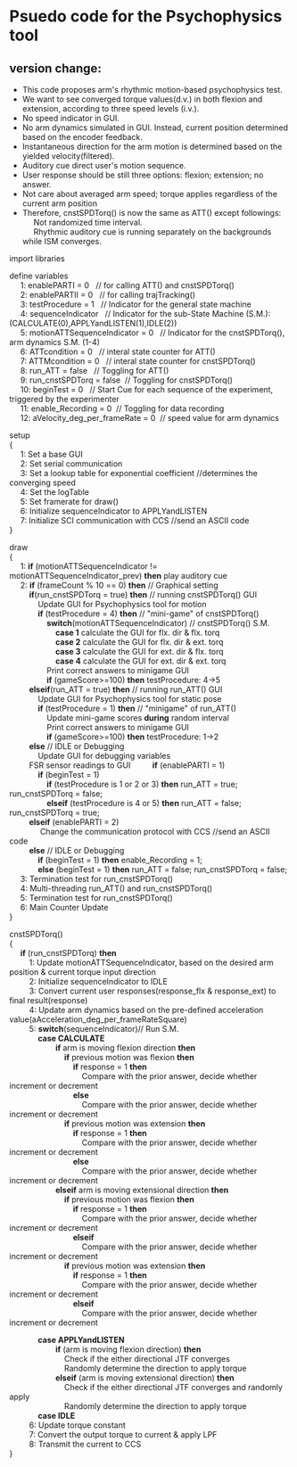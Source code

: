 # Psuedo code for the Psychophysics tool  

## version change:  
 - This code proposes arm's rhythmic motion-based psychophysics test.  
 - We want to see converged torque values(d.v.) in both flexion and extension, according to three speed levels (i.v.).  
 - No speed indicator in GUI.  
 - No arm dynamics simulated in GUI. Instead, current position determined based on the encoder feedback.  
 - Instantaneous direction for the arm motion is determined based on the yielded velocity(filtered).  
 - Auditory cue direct user's motion sequence.  
 - User response should be still three options: flexion; extension; no answer.
 - Not care about averaged arm speed; torque applies regardless of the current arm position  
 - Therefore, cnstSPDTorq() is now the same as ATT() except followings:  
&nbsp;&nbsp;&nbsp;&nbsp; Not randomized time interval.  
&nbsp;&nbsp;&nbsp;&nbsp; Rhythmic auditory cue is running separately on the backgrounds while ISM converges.   

import libraries  

define variables  
&nbsp;&nbsp;&nbsp;&nbsp; 1: enablePARTI = 0	&nbsp;&nbsp;// for calling ATT() and cnstSPDTorq()  
&nbsp;&nbsp;&nbsp;&nbsp; 2: enablePARTII = 0	&nbsp;&nbsp;// for calling trajTracking()   
&nbsp;&nbsp;&nbsp;&nbsp; 3: testProcedure = 1	&nbsp;&nbsp;// Indicator for the general state machine  
&nbsp;&nbsp;&nbsp;&nbsp; 4: sequenceIndicator	&nbsp;&nbsp;// Indicator for the sub-State Machine (S.M.): (CALCULATE(0),APPLYandLISTEN(1),IDLE(2))  
&nbsp;&nbsp;&nbsp;&nbsp; 5: motionATTSequenceIndicator = 0 &nbsp;&nbsp;// Indicator for the cnstSPDTorq(), arm dynamics S.M. (1-4)  
&nbsp;&nbsp;&nbsp;&nbsp; 6: ATTcondition = 0	&nbsp;&nbsp;// interal state counter for ATT()  
&nbsp;&nbsp;&nbsp;&nbsp; 7: ATTMcondition = 0	&nbsp;&nbsp;// interal state counter for cnstSPDTorq()  
&nbsp;&nbsp;&nbsp;&nbsp; 8: run_ATT = false	&nbsp;&nbsp;// Toggling for ATT()  
&nbsp;&nbsp;&nbsp;&nbsp; 9: run_cnstSPDTorq  = false&nbsp;&nbsp;// Toggling for cnstSPDTorq()  
&nbsp;&nbsp;&nbsp;&nbsp; 10: beginTest = 0 	&nbsp;&nbsp;// Start Cue for each sequence of the experiment, triggered by the experimenter  
&nbsp;&nbsp;&nbsp;&nbsp; 11: enable_Recording = 0&nbsp;&nbsp;// Toggling for data recording  
&nbsp;&nbsp;&nbsp;&nbsp; 12: aVelocity_deg_per_frameRate = 0&nbsp;&nbsp;// speed value for arm dynamics  

setup  
{  
&nbsp;&nbsp;&nbsp;&nbsp; 1: Set a base GUI  
&nbsp;&nbsp;&nbsp;&nbsp; 2: Set serial communication  
&nbsp;&nbsp;&nbsp;&nbsp; 3: Set a lookup table for exponential coefficient //determines the converging speed  
&nbsp;&nbsp;&nbsp;&nbsp; 4: Set the logTable  
&nbsp;&nbsp;&nbsp;&nbsp; 5: Set framerate for draw()  
&nbsp;&nbsp;&nbsp;&nbsp; 6: Initialize sequenceIndicator to APPLYandLISTEN  
&nbsp;&nbsp;&nbsp;&nbsp; 7: Initialize SCI communication with CCS //send an ASCII code  
}  

draw  
{  
&nbsp;&nbsp;&nbsp;&nbsp; 1: **if** (motionATTSequenceIndicator != motionATTSequenceIndicator_prev) **then** play auditory cue  
&nbsp;&nbsp;&nbsp;&nbsp; 2: **if** (frameCount % 10 == 0) **then** // Graphical setting   
&nbsp;&nbsp;&nbsp;&nbsp;&nbsp;&nbsp;&nbsp;&nbsp; **if**(run_cnstSPDTorq = true) **then** // running cnstSPDTorq() GUI  
&nbsp;&nbsp;&nbsp;&nbsp;&nbsp;&nbsp;&nbsp;&nbsp;&nbsp;&nbsp;&nbsp;&nbsp; Update GUI for Psychophysics tool for motion  
&nbsp;&nbsp;&nbsp;&nbsp;&nbsp;&nbsp;&nbsp;&nbsp;&nbsp;&nbsp;&nbsp;&nbsp; **if** (testProcedure = 4) **then** // "mini-game" of cnstSPDTorq()  
&nbsp;&nbsp;&nbsp;&nbsp;&nbsp;&nbsp;&nbsp;&nbsp;&nbsp;&nbsp;&nbsp;&nbsp;&nbsp;&nbsp;&nbsp;&nbsp; **switch**(motionATTSequenceIndicator) // cnstSPDTorq() S.M.  
&nbsp;&nbsp;&nbsp;&nbsp;&nbsp;&nbsp;&nbsp;&nbsp;&nbsp;&nbsp;&nbsp;&nbsp;&nbsp;&nbsp;&nbsp;&nbsp;&nbsp;&nbsp;&nbsp;&nbsp; **case 1** calculate the GUI for flx. dir & flx. torq  
&nbsp;&nbsp;&nbsp;&nbsp;&nbsp;&nbsp;&nbsp;&nbsp;&nbsp;&nbsp;&nbsp;&nbsp;&nbsp;&nbsp;&nbsp;&nbsp;&nbsp;&nbsp;&nbsp;&nbsp; **case 2** calculate the GUI for flx. dir & ext. torq  
&nbsp;&nbsp;&nbsp;&nbsp;&nbsp;&nbsp;&nbsp;&nbsp;&nbsp;&nbsp;&nbsp;&nbsp;&nbsp;&nbsp;&nbsp;&nbsp;&nbsp;&nbsp;&nbsp;&nbsp; **case 3** calculate the GUI for ext. dir & flx. torq  
&nbsp;&nbsp;&nbsp;&nbsp;&nbsp;&nbsp;&nbsp;&nbsp;&nbsp;&nbsp;&nbsp;&nbsp;&nbsp;&nbsp;&nbsp;&nbsp;&nbsp;&nbsp;&nbsp;&nbsp; **case 4** calculate the GUI for ext. dir & ext. torq  
&nbsp;&nbsp;&nbsp;&nbsp;&nbsp;&nbsp;&nbsp;&nbsp;&nbsp;&nbsp;&nbsp;&nbsp;&nbsp;&nbsp;&nbsp;&nbsp; Print correct answers to minigame GUI  
&nbsp;&nbsp;&nbsp;&nbsp;&nbsp;&nbsp;&nbsp;&nbsp;&nbsp;&nbsp;&nbsp;&nbsp;&nbsp;&nbsp;&nbsp;&nbsp; **if** (gameScore>=100) **then** testProcedure: 4->5   
&nbsp;&nbsp;&nbsp;&nbsp;&nbsp;&nbsp;&nbsp;&nbsp; **elseif**(run_ATT = true) **then** // running run_ATT() GUI  
&nbsp;&nbsp;&nbsp;&nbsp;&nbsp;&nbsp;&nbsp;&nbsp;&nbsp;&nbsp;&nbsp;&nbsp; Update GUI for Psychophysics tool for static pose  
&nbsp;&nbsp;&nbsp;&nbsp;&nbsp;&nbsp;&nbsp;&nbsp;&nbsp;&nbsp;&nbsp;&nbsp; **if** (testProcedure = 1) **then** // "minigame" of run_ATT()  
&nbsp;&nbsp;&nbsp;&nbsp;&nbsp;&nbsp;&nbsp;&nbsp;&nbsp;&nbsp;&nbsp;&nbsp;&nbsp;&nbsp;&nbsp;&nbsp; Update mini-game scores **during** random interval  
&nbsp;&nbsp;&nbsp;&nbsp;&nbsp;&nbsp;&nbsp;&nbsp;&nbsp;&nbsp;&nbsp;&nbsp;&nbsp;&nbsp;&nbsp;&nbsp; Print correct answers to minigame GUI  
&nbsp;&nbsp;&nbsp;&nbsp;&nbsp;&nbsp;&nbsp;&nbsp;&nbsp;&nbsp;&nbsp;&nbsp;&nbsp;&nbsp;&nbsp;&nbsp; **if** (gameScore>=100) **then** testProcedure: 1->2   
&nbsp;&nbsp;&nbsp;&nbsp;&nbsp;&nbsp;&nbsp;&nbsp; **else** // IDLE or Debugging  
&nbsp;&nbsp;&nbsp;&nbsp;&nbsp;&nbsp;&nbsp;&nbsp;&nbsp;&nbsp;&nbsp;&nbsp; Update GUI for debugging variables  
&nbsp;&nbsp;&nbsp;&nbsp;&nbsp;&nbsp;&nbsp;&nbsp; FSR sensor readings to GUI
&nbsp;&nbsp;&nbsp;&nbsp;&nbsp;&nbsp;&nbsp;&nbsp; **if** (enablePARTI = 1)  
&nbsp;&nbsp;&nbsp;&nbsp;&nbsp;&nbsp;&nbsp;&nbsp;&nbsp;&nbsp;&nbsp;&nbsp; **if** (beginTest = 1)  
&nbsp;&nbsp;&nbsp;&nbsp;&nbsp;&nbsp;&nbsp;&nbsp;&nbsp;&nbsp;&nbsp;&nbsp;&nbsp;&nbsp;&nbsp;&nbsp; **if** (testProcedure is 1 or 2 or 3) **then** run_ATT = true;  run_cnstSPDTorq = false;  
&nbsp;&nbsp;&nbsp;&nbsp;&nbsp;&nbsp;&nbsp;&nbsp;&nbsp;&nbsp;&nbsp;&nbsp;&nbsp;&nbsp;&nbsp;&nbsp; **elseif** (testProcedure is 4 or 5) **then** run_ATT = false;   run_cnstSPDTorq = true;     
&nbsp;&nbsp;&nbsp;&nbsp;&nbsp;&nbsp;&nbsp;&nbsp; **elseif** (enablePARTI = 2)  
&nbsp;&nbsp;&nbsp;&nbsp;&nbsp;&nbsp;&nbsp;&nbsp;&nbsp;&nbsp;&nbsp;&nbsp;&nbsp; Change the communication protocol with CCS //send an ASCII code  
&nbsp;&nbsp;&nbsp;&nbsp;&nbsp;&nbsp;&nbsp;&nbsp; **else**  // IDLE or Debugging  
&nbsp;&nbsp;&nbsp;&nbsp;&nbsp;&nbsp;&nbsp;&nbsp;&nbsp;&nbsp;&nbsp;&nbsp; **if** (beginTest = 1) **then** enable_Recording = 1;  
&nbsp;&nbsp;&nbsp;&nbsp;&nbsp;&nbsp;&nbsp;&nbsp;&nbsp;&nbsp;&nbsp;&nbsp; **else** (beginTest = 1) **then** run_ATT = false; run_cnstSPDTorq = false;  
&nbsp;&nbsp;&nbsp;&nbsp; 3: Termination test for run_cnstSPDTorq()  
&nbsp;&nbsp;&nbsp;&nbsp; 4: Multi-threading run_ATT() and run_cnstSPDTorq()  
&nbsp;&nbsp;&nbsp;&nbsp; 5: Termination test for run_cnstSPDTorq()  
&nbsp;&nbsp;&nbsp;&nbsp; 6: Main Counter Update  
}  

cnstSPDTorq()  
{  
&nbsp;&nbsp;&nbsp;&nbsp; **if** (run_cnstSPDTorq) **then**  
&nbsp;&nbsp;&nbsp;&nbsp;&nbsp;&nbsp;&nbsp;&nbsp; 1: Update motionATTSequenceIndicator, based on the desired arm position & current torque input direction  
&nbsp;&nbsp;&nbsp;&nbsp;&nbsp;&nbsp;&nbsp;&nbsp; 2: Initialize sequenceIndicator to IDLE  
&nbsp;&nbsp;&nbsp;&nbsp;&nbsp;&nbsp;&nbsp;&nbsp; 3: Convert current user responses(response_flx & response_ext) to final result(response)  
&nbsp;&nbsp;&nbsp;&nbsp;&nbsp;&nbsp;&nbsp;&nbsp; 4: Update arm dynamics based on the pre-defined acceleration value(aAcceleration_deg_per_frameRateSquare)  
&nbsp;&nbsp;&nbsp;&nbsp;&nbsp;&nbsp;&nbsp;&nbsp; 5: **switch**(sequenceIndicator)// Run S.M.  
&nbsp;&nbsp;&nbsp;&nbsp;&nbsp;&nbsp;&nbsp;&nbsp;&nbsp;&nbsp;&nbsp;&nbsp; **case CALCULATE**  
&nbsp;&nbsp;&nbsp;&nbsp;&nbsp;&nbsp;&nbsp;&nbsp;&nbsp;&nbsp;&nbsp;&nbsp;&nbsp;&nbsp;&nbsp;&nbsp;&nbsp;&nbsp;&nbsp;&nbsp; **if** arm is moving flexion direction **then**  
&nbsp;&nbsp;&nbsp;&nbsp;&nbsp;&nbsp;&nbsp;&nbsp;&nbsp;&nbsp;&nbsp;&nbsp;&nbsp;&nbsp;&nbsp;&nbsp;&nbsp;&nbsp;&nbsp;&nbsp;&nbsp;&nbsp;&nbsp;&nbsp; **if** previous motion was flexion **then**  
&nbsp;&nbsp;&nbsp;&nbsp;&nbsp;&nbsp;&nbsp;&nbsp;&nbsp;&nbsp;&nbsp;&nbsp;&nbsp;&nbsp;&nbsp;&nbsp;&nbsp;&nbsp;&nbsp;&nbsp;&nbsp;&nbsp;&nbsp;&nbsp;&nbsp;&nbsp;&nbsp;&nbsp; **if** response = 1 **then**  
&nbsp;&nbsp;&nbsp;&nbsp;&nbsp;&nbsp;&nbsp;&nbsp;&nbsp;&nbsp;&nbsp;&nbsp;&nbsp;&nbsp;&nbsp;&nbsp;&nbsp;&nbsp;&nbsp;&nbsp;&nbsp;&nbsp;&nbsp;&nbsp;&nbsp;&nbsp;&nbsp;&nbsp;&nbsp;&nbsp;&nbsp;&nbsp; Compare with the prior answer, decide whether increment or decrement  
&nbsp;&nbsp;&nbsp;&nbsp;&nbsp;&nbsp;&nbsp;&nbsp;&nbsp;&nbsp;&nbsp;&nbsp;&nbsp;&nbsp;&nbsp;&nbsp;&nbsp;&nbsp;&nbsp;&nbsp;&nbsp;&nbsp;&nbsp;&nbsp;&nbsp;&nbsp;&nbsp;&nbsp; **else**  
&nbsp;&nbsp;&nbsp;&nbsp;&nbsp;&nbsp;&nbsp;&nbsp;&nbsp;&nbsp;&nbsp;&nbsp;&nbsp;&nbsp;&nbsp;&nbsp;&nbsp;&nbsp;&nbsp;&nbsp;&nbsp;&nbsp;&nbsp;&nbsp;&nbsp;&nbsp;&nbsp;&nbsp;&nbsp;&nbsp;&nbsp;&nbsp; Compare with the prior answer, decide whether increment or decrement  
&nbsp;&nbsp;&nbsp;&nbsp;&nbsp;&nbsp;&nbsp;&nbsp;&nbsp;&nbsp;&nbsp;&nbsp;&nbsp;&nbsp;&nbsp;&nbsp;&nbsp;&nbsp;&nbsp;&nbsp;&nbsp;&nbsp;&nbsp;&nbsp; **if** previous motion was extension **then**  
&nbsp;&nbsp;&nbsp;&nbsp;&nbsp;&nbsp;&nbsp;&nbsp;&nbsp;&nbsp;&nbsp;&nbsp;&nbsp;&nbsp;&nbsp;&nbsp;&nbsp;&nbsp;&nbsp;&nbsp;&nbsp;&nbsp;&nbsp;&nbsp;&nbsp;&nbsp;&nbsp;&nbsp; **if** response = 1 **then**  
&nbsp;&nbsp;&nbsp;&nbsp;&nbsp;&nbsp;&nbsp;&nbsp;&nbsp;&nbsp;&nbsp;&nbsp;&nbsp;&nbsp;&nbsp;&nbsp;&nbsp;&nbsp;&nbsp;&nbsp;&nbsp;&nbsp;&nbsp;&nbsp;&nbsp;&nbsp;&nbsp;&nbsp;&nbsp;&nbsp;&nbsp;&nbsp; Compare with the prior answer, decide whether increment or decrement  
&nbsp;&nbsp;&nbsp;&nbsp;&nbsp;&nbsp;&nbsp;&nbsp;&nbsp;&nbsp;&nbsp;&nbsp;&nbsp;&nbsp;&nbsp;&nbsp;&nbsp;&nbsp;&nbsp;&nbsp;&nbsp;&nbsp;&nbsp;&nbsp;&nbsp;&nbsp;&nbsp;&nbsp; **else**  
&nbsp;&nbsp;&nbsp;&nbsp;&nbsp;&nbsp;&nbsp;&nbsp;&nbsp;&nbsp;&nbsp;&nbsp;&nbsp;&nbsp;&nbsp;&nbsp;&nbsp;&nbsp;&nbsp;&nbsp;&nbsp;&nbsp;&nbsp;&nbsp;&nbsp;&nbsp;&nbsp;&nbsp;&nbsp;&nbsp;&nbsp;&nbsp; Compare with the prior answer, decide whether increment or decrement  
&nbsp;&nbsp;&nbsp;&nbsp;&nbsp;&nbsp;&nbsp;&nbsp;&nbsp;&nbsp;&nbsp;&nbsp;&nbsp;&nbsp;&nbsp;&nbsp;&nbsp;&nbsp;&nbsp;&nbsp; **elseif** arm is moving extensional direction **then**  
&nbsp;&nbsp;&nbsp;&nbsp;&nbsp;&nbsp;&nbsp;&nbsp;&nbsp;&nbsp;&nbsp;&nbsp;&nbsp;&nbsp;&nbsp;&nbsp;&nbsp;&nbsp;&nbsp;&nbsp;&nbsp;&nbsp;&nbsp;&nbsp; **if** previous motion was flexion **then**    
&nbsp;&nbsp;&nbsp;&nbsp;&nbsp;&nbsp;&nbsp;&nbsp;&nbsp;&nbsp;&nbsp;&nbsp;&nbsp;&nbsp;&nbsp;&nbsp;&nbsp;&nbsp;&nbsp;&nbsp;&nbsp;&nbsp;&nbsp;&nbsp;&nbsp;&nbsp;&nbsp;&nbsp; **if** response = 1 **then**    
&nbsp;&nbsp;&nbsp;&nbsp;&nbsp;&nbsp;&nbsp;&nbsp;&nbsp;&nbsp;&nbsp;&nbsp;&nbsp;&nbsp;&nbsp;&nbsp;&nbsp;&nbsp;&nbsp;&nbsp;&nbsp;&nbsp;&nbsp;&nbsp;&nbsp;&nbsp;&nbsp;&nbsp;&nbsp;&nbsp;&nbsp;&nbsp; Compare with the prior answer, decide whether increment or decrement  
&nbsp;&nbsp;&nbsp;&nbsp;&nbsp;&nbsp;&nbsp;&nbsp;&nbsp;&nbsp;&nbsp;&nbsp;&nbsp;&nbsp;&nbsp;&nbsp;&nbsp;&nbsp;&nbsp;&nbsp;&nbsp;&nbsp;&nbsp;&nbsp;&nbsp;&nbsp;&nbsp;&nbsp; **elseif**  
&nbsp;&nbsp;&nbsp;&nbsp;&nbsp;&nbsp;&nbsp;&nbsp;&nbsp;&nbsp;&nbsp;&nbsp;&nbsp;&nbsp;&nbsp;&nbsp;&nbsp;&nbsp;&nbsp;&nbsp;&nbsp;&nbsp;&nbsp;&nbsp;&nbsp;&nbsp;&nbsp;&nbsp;&nbsp;&nbsp;&nbsp;&nbsp; Compare with the prior answer, decide whether increment or decrement  
&nbsp;&nbsp;&nbsp;&nbsp;&nbsp;&nbsp;&nbsp;&nbsp;&nbsp;&nbsp;&nbsp;&nbsp;&nbsp;&nbsp;&nbsp;&nbsp;&nbsp;&nbsp;&nbsp;&nbsp;&nbsp;&nbsp;&nbsp;&nbsp; **if** previous motion was extension **then**    
&nbsp;&nbsp;&nbsp;&nbsp;&nbsp;&nbsp;&nbsp;&nbsp;&nbsp;&nbsp;&nbsp;&nbsp;&nbsp;&nbsp;&nbsp;&nbsp;&nbsp;&nbsp;&nbsp;&nbsp;&nbsp;&nbsp;&nbsp;&nbsp;&nbsp;&nbsp;&nbsp;&nbsp; **if** response = 1 **then**    
&nbsp;&nbsp;&nbsp;&nbsp;&nbsp;&nbsp;&nbsp;&nbsp;&nbsp;&nbsp;&nbsp;&nbsp;&nbsp;&nbsp;&nbsp;&nbsp;&nbsp;&nbsp;&nbsp;&nbsp;&nbsp;&nbsp;&nbsp;&nbsp;&nbsp;&nbsp;&nbsp;&nbsp;&nbsp;&nbsp;&nbsp;&nbsp; Compare with the prior answer, decide whether increment or decrement  
&nbsp;&nbsp;&nbsp;&nbsp;&nbsp;&nbsp;&nbsp;&nbsp;&nbsp;&nbsp;&nbsp;&nbsp;&nbsp;&nbsp;&nbsp;&nbsp;&nbsp;&nbsp;&nbsp;&nbsp;&nbsp;&nbsp;&nbsp;&nbsp;&nbsp;&nbsp;&nbsp;&nbsp; **elseif**  
&nbsp;&nbsp;&nbsp;&nbsp;&nbsp;&nbsp;&nbsp;&nbsp;&nbsp;&nbsp;&nbsp;&nbsp;&nbsp;&nbsp;&nbsp;&nbsp;&nbsp;&nbsp;&nbsp;&nbsp;&nbsp;&nbsp;&nbsp;&nbsp;&nbsp;&nbsp;&nbsp;&nbsp;&nbsp;&nbsp;&nbsp;&nbsp; Compare with the prior answer, decide whether increment or decrement  

&nbsp;&nbsp;&nbsp;&nbsp;&nbsp;&nbsp;&nbsp;&nbsp;&nbsp;&nbsp;&nbsp;&nbsp; **case APPLYandLISTEN**  
&nbsp;&nbsp;&nbsp;&nbsp;&nbsp;&nbsp;&nbsp;&nbsp;&nbsp;&nbsp;&nbsp;&nbsp;&nbsp;&nbsp;&nbsp;&nbsp;&nbsp;&nbsp;&nbsp;&nbsp; **if** (arm is moving flexion direction) **then**  
&nbsp;&nbsp;&nbsp;&nbsp;&nbsp;&nbsp;&nbsp;&nbsp;&nbsp;&nbsp;&nbsp;&nbsp;&nbsp;&nbsp;&nbsp;&nbsp;&nbsp;&nbsp;&nbsp;&nbsp;&nbsp;&nbsp;&nbsp;&nbsp; Check if the either directional JTF converges  
&nbsp;&nbsp;&nbsp;&nbsp;&nbsp;&nbsp;&nbsp;&nbsp;&nbsp;&nbsp;&nbsp;&nbsp;&nbsp;&nbsp;&nbsp;&nbsp;&nbsp;&nbsp;&nbsp;&nbsp;&nbsp;&nbsp;&nbsp;&nbsp; Randomly determine the direction to apply torque  
&nbsp;&nbsp;&nbsp;&nbsp;&nbsp;&nbsp;&nbsp;&nbsp;&nbsp;&nbsp;&nbsp;&nbsp;&nbsp;&nbsp;&nbsp;&nbsp;&nbsp;&nbsp;&nbsp;&nbsp; **elseif** (arm is moving extensional direction) **then**  
&nbsp;&nbsp;&nbsp;&nbsp;&nbsp;&nbsp;&nbsp;&nbsp;&nbsp;&nbsp;&nbsp;&nbsp;&nbsp;&nbsp;&nbsp;&nbsp;&nbsp;&nbsp;&nbsp;&nbsp;&nbsp;&nbsp;&nbsp;&nbsp; Check if the either directional JTF converges and randomly apply  
&nbsp;&nbsp;&nbsp;&nbsp;&nbsp;&nbsp;&nbsp;&nbsp;&nbsp;&nbsp;&nbsp;&nbsp;&nbsp;&nbsp;&nbsp;&nbsp;&nbsp;&nbsp;&nbsp;&nbsp;&nbsp;&nbsp;&nbsp;&nbsp; Randomly determine the direction to apply torque  
&nbsp;&nbsp;&nbsp;&nbsp;&nbsp;&nbsp;&nbsp;&nbsp;&nbsp;&nbsp;&nbsp;&nbsp; **case IDLE**  
&nbsp;&nbsp;&nbsp;&nbsp;&nbsp;&nbsp;&nbsp;&nbsp; 6: Update torque constant  
&nbsp;&nbsp;&nbsp;&nbsp;&nbsp;&nbsp;&nbsp;&nbsp; 7: Convert the output torque to current & apply LPF  
&nbsp;&nbsp;&nbsp;&nbsp;&nbsp;&nbsp;&nbsp;&nbsp; 8: Transmit the current to CCS  
}  
